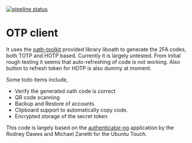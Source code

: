 [![pipeline status](https://invent.kde.org/bshah/otpclient/badges/master/pipeline.svg)](https://invent.kde.org/bshah/otpclient/commits/master)

# OTP client

It uses the [oath-toolkit](https://www.nongnu.org/oath-toolkit/) provided library liboath to generate the 2FA codes, both TOTP and HOTP based. Currently it is largely untested. From initial rough testing it seems that auto-refreshing of code is not working. Also button to refresh token for HOTP is also dummy at moment.

Some todo items include,

 - Verify the generated oath code is correct
 - QR code scanning
 - Backup and Restore of accounts
 - Clipboard support to automatically copy code.
 - Encrypted storage of the secret token

This code is largely based on the [authenticator-ng](https://github.com/dobey/authenticator-ng) application by the Rodney Dawes and Michael Zanetti for the Ubuntu Touch.
